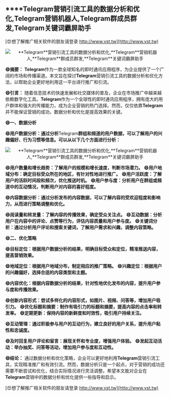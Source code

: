 ## ****Telegram**营销引流工具的数据分析和优化,**Telegram**营销机器人,**Telegram**群成员群发,**Telegram**关键词霸屏助手**

[😍想了解推广相关软件的朋友请登录 http://www.vst.tw](http://www.vst.tw)

 <center><img src="https://vst.tw/MP4/tuiguang/png/0.png" alt="**Telegram**营销引流工具的数据分析和优化,**Telegram**营销机器人,**Telegram**群成员群发,**Telegram**关键词霸屏助手"></center>

**😄摘要：**
**Telegram**作为一款全球知名的即时通讯应用程序，为企业提供了一个广阔的市场和传播渠道。本文旨在探讨**Telegram**营销引流工具的数据分析和优化方法，以帮助企业更好地利用这一平台进行推广和引流。

**😄引言：**
随着信息技术的快速发展和社交媒体的普及，企业在市场推广中越来越依赖数字化工具。**Telegram**作为一个全球性的即时通讯应用程序，拥有庞大的用户群体和强大的传播能力，成为企业营销的热门选择。然而，仅仅依靠**Telegram**并不能保证营销的成功，数据分析和优化是提高效果的关键。

**😄一、数据分析**

**😄用户数据分析：通过分析**Telegram**群组和频道的用户数据，可以了解用户的兴趣偏好、行为习惯等信息。可以从以下几个方面进行分析：**

 <center><img src="https://vst.tw/MP4/tuiguang/png/3.png" alt="**Telegram**营销引流工具的数据分析和优化,**Telegram**营销机器人,**Telegram**群成员群发,**Telegram**关键词霸屏助手"></center>

**😄用户数量和增长趋势：了解用户的规模和增长速度，判断市场潜力。**
**😄用户地域分布：确定目标受众所在的地区，有针对性地进行推广。**
**😄用户活跃度：了解用户的活跃时间段和频次，优化推送时机。**
**😄用户参与度：分析用户在群组或频道中的互动情况，判断用户对内容的喜好程度。**

**😄内容数据分析：通过分析发布的内容数据，可以了解内容的受欢迎程度和影响力，从而进行策略调整和优化。**

**😄阅读量和转发量：了解内容的传播效果，确定受众关注点。**
**😄互动数据：分析用户在内容中的评论、点赞等行为，评估内容质量和用户参与度。**
**😄关键词分析：通过分析用户评论和搜索关键词，了解用户需求和兴趣，调整内容策略。**

**😄二、优化策略**

**😄目标定位：根据用户数据分析的结果，明确目标受众和定位，精准推送内容，提高营销效果。**

**😄地域定位：根据用户地域分布，制定相应的推广策略。**
**😄兴趣定位：根据用户的兴趣偏好，选择合适的内容类型和主题。**

**😄内容优化：根据内容数据分析的结果，针对性地优化发布的内容，提升用户参与度和传播效果。**

**😄创新内容形式：尝试多样化的内容形式，如图片、视频、问答等，增加用户吸引力。**
**😄优化标题和摘要：制作有吸引力的标题和摘要，提高内容的点击率和转发率。**
**😄定期更新：保持内容的新鲜度和时效性，吸引用户持续关注。**

**😄互动管理：通过积极参与用户的互动行为，建立良好的用户关系，提升用户粘性和忠诚度。**

**😄及时回复用户评论和留言：展现关怀和专业度，增强用户体验。**
**😄发起互动活动：举办抽奖、问答等活动，增加用户参与度和互动性。**

**😄结论：**
通过数据分析和优化策略，企业可以更好地利用**Telegram**营销引流工具，实现精准推广和有效引流。然而，数据分析只是一个起点，对于营销的成功还需要不断尝试和优化，结合实际情况进行灵活调整。希望本文能对企业在**Telegram**营销中的数据分析和优化提供一些指导和启示。

[😍想了解推广相关软件的朋友请登录 http://www.vst.tw](http://www.vst.tw)



